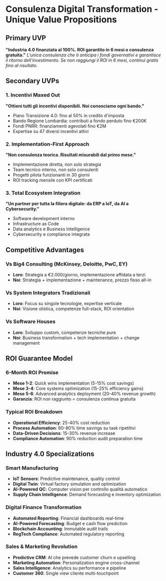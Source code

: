 # Consulenza Digital Transformation - Unique Value Propositions

## Primary UVP
**"Industria 4.0 finanziata al 100%. ROI garantito in 6 mesi o consulenza gratuita."**
*L'unica consulenza che ti anticipa i fondi governativi e garantisce il ritorno dell'investimento. Se non raggiungi il ROI in 6 mesi, continui gratis fino al risultato.*

## Secondary UVPs

### 1. Incentivi Maxed Out
**"Ottieni tutti gli incentivi disponibili. Noi conosciamo ogni bando."**
- Piano Transizione 4.0: fino al 50% in credito d'imposta
- Bando Regione Lombardia: contributi a fondo perduto fino €200K  
- Fondi PNRR: finanziamenti agevolati fino €2M
- Expertise su 47 diversi incentivi attivi

### 2. Implementation-First Approach
**"Non consulenza teorica. Risultati misurabili dal primo mese."**
- Implementazione diretta, non solo strategia
- Team tecnico interno, non solo consulenti
- Progetti pilota funzionanti in 30 giorni
- ROI tracking mensile con KPI certificati

### 3. Total Ecosystem Integration
**"Un partner per tutta la filiera digitale: da ERP a IoT, da AI a Cybersecurity."**
- Software development interno
- Infrastructure as Code
- Data analytics e Business Intelligence
- Cybersecurity e compliance integrata

## Competitive Advantages

### Vs Big4 Consulting (McKinsey, Deloitte, PwC, EY)
- **Loro**: Strategia a €2.000/giorno, implementazione affidata a terzi
- **Noi**: Strategia + implementazione + maintenance, prezzo fisso all-in

### Vs System Integrators Tradizionali
- **Loro**: Focus su singole tecnologie, expertise verticale
- **Noi**: Visione olistica, competenze full-stack, ROI orientation

### Vs Software Houses
- **Loro**: Sviluppo custom, competenze tecniche pure
- **Noi**: Business transformation + tech implementation + change management

## ROI Guarantee Model

### 6-Month ROI Promise
- **Mese 1-2**: Quick wins implementation (5-15% cost savings)
- **Mese 3-4**: Core systems optimization (15-25% efficiency gains)  
- **Mese 5-6**: Advanced analytics deployment (20-40% revenue growth)
- **Garanzia**: ROI non raggiunto = consulenza continua gratuita

### Typical ROI Breakdown
- **Operational Efficiency**: 25-40% cost reduction
- **Process Automation**: 60-80% time savings su task ripetitivi
- **Data-Driven Decisions**: 15-30% revenue increase
- **Compliance Automation**: 90% reduction audit preparation time

## Industry 4.0 Specializations

### Smart Manufacturing
- **IoT Sensors**: Predictive maintenance, quality control
- **Digital Twin**: Virtual factory simulation and optimization
- **AI-Powered QC**: Computer vision per controllo qualità automatico
- **Supply Chain Intelligence**: Demand forecasting e inventory optimization

### Digital Finance Transformation
- **Automated Reporting**: Financial dashboards real-time
- **AI-Powered Forecasting**: Budget e cash flow prediction
- **Blockchain Accounting**: Immutable audit trails
- **RegTech Compliance**: Automated regulatory reporting

### Sales & Marketing Revolution  
- **Predictive CRM**: AI che prevede customer churn e upselling
- **Marketing Automation**: Personalization engine cross-channel
- **Sales Intelligence**: Analytics su performance e pipeline
- **Customer 360**: Single view cliente multi-touchpoint